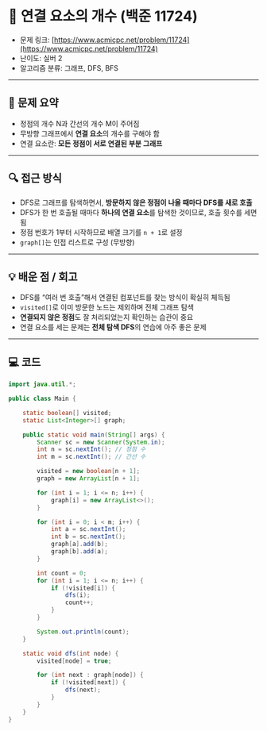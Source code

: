 # 📅 연결 요소의 개수 (백준 11724)

- 문제 링크: [https://www.acmicpc.net/problem/11724](https://www.acmicpc.net/problem/11724)
- 난이도: 실버 2
- 알고리즘 분류: 그래프, DFS, BFS

---

## 📌 문제 요약

- 정점의 개수 N과 간선의 개수 M이 주어짐
- 무방향 그래프에서 **연결 요소**의 개수를 구해야 함
- 연결 요소란: **모든 정점이 서로 연결된 부분 그래프**

---

## 🔍 접근 방식

- DFS로 그래프를 탐색하면서, **방문하지 않은 정점이 나올 때마다 DFS를 새로 호출**
- DFS가 한 번 호출될 때마다 **하나의 연결 요소**를 탐색한 것이므로, 호출 횟수를 세면 됨
- 정점 번호가 1부터 시작하므로 배열 크기를 `n + 1`로 설정
- `graph[]`는 인접 리스트로 구성 (무방향)

---

## 💡 배운 점 / 회고

- DFS를 “여러 번 호출”해서 연결된 컴포넌트를 찾는 방식이 확실히 체득됨
- `visited[]`로 이미 방문한 노드는 제외하며 전체 그래프 탐색
- **연결되지 않은 정점**도 잘 처리되었는지 확인하는 습관이 중요
- 연결 요소를 세는 문제는 **전체 탐색 DFS**의 연습에 아주 좋은 문제

---

## 💻 코드

```java 
import java.util.*;

public class Main {

    static boolean[] visited;
    static List<Integer>[] graph;

    public static void main(String[] args) {
        Scanner sc = new Scanner(System.in);
        int n = sc.nextInt(); // 정점 수
        int m = sc.nextInt(); // 간선 수

        visited = new boolean[n + 1];
        graph = new ArrayList[n + 1];

        for (int i = 1; i <= n; i++) {
            graph[i] = new ArrayList<>();
        }

        for (int i = 0; i < m; i++) {
            int a = sc.nextInt();
            int b = sc.nextInt();
            graph[a].add(b);
            graph[b].add(a); 
        }

        int count = 0;
        for (int i = 1; i <= n; i++) {
            if (!visited[i]) {
                dfs(i);
                count++; 
            }
        }

        System.out.println(count);
    }

    static void dfs(int node) {
        visited[node] = true;

        for (int next : graph[node]) {
            if (!visited[next]) {
                dfs(next);
            }
        }
    }
}
